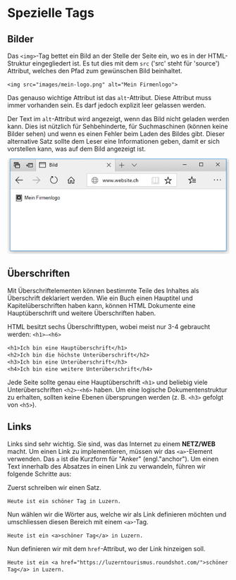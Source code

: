 # Spezielle Tags

## Bilder

Das `<img>`-Tag bettet ein Bild an der Stelle der Seite ein, wo es in der HTML-Struktur eingegliedert ist. Es tut dies mit dem `src` ('src' steht für 'source') Attribut, welches den Pfad zum gewünschen Bild beinhaltet.

```markup
<img src="images/mein-logo.png" alt="Mein Firmenlogo">
```

Das genauso wichtige Attribut ist das `alt`-Attribut. Diese Attribut muss immer vorhanden sein. Es darf jedoch explizit leer gelassen werden.

Der Text im `alt`-Attribut wird angezeigt, wenn das Bild nicht geladen werden kann. Dies ist nützlich für Sehbehinderte, für Suchmaschinen (können keine Bilder sehen) und wenn es einen Fehler beim Laden des Bildes gibt. Dieser alternative Satz sollte dem Leser eine Informationen geben, damit er sich vorstellen kann, was auf dem Bild angezeigt ist.

![Alt Tag eines \<img>](../../.gitbook/assets/img-alt.jpg)

## Überschriften

Mit Überschriftelementen können bestimmte Teile des Inhaltes als Überschrift deklariert werden. Wie ein Buch einen Hauptitel und Kapitelüberschriften haben kann, können HTML Dokumente eine Hauptüberschrift und weitere Überschriften haben.

HTML besitzt sechs Überschrifttypen, wobei meist nur 3-4 gebraucht werden: `<h1>–<h6>`

```markup
<h1>Ich bin eine Hauptüberschrift</h1>
<h2>Ich bin die höchste Unterüberschrift</h2>
<h3>Ich bin eine Unterüberschrift</h3>
<h4>Ich bin eine weitere Unterüberschrift</h4>
```

Jede Seite sollte genau eine Hauptüberschrift `<h1>` und beliebig viele Unterüberschriften `<h2>`-`<h6>` haben. Um eine logische Dokumentenstruktur zu erhalten, sollten keine Ebenen übersprungen werden (z. B. `<h3>` gefolgt von `<h5>`).

## Links

Links sind sehr wichtig. Sie sind, was das Internet zu einem **NETZ/WEB** macht. Um einen Link zu implementieren, müssen wir das `<a>`-Element verwenden. Das `a` ist die Kurzform für "Anker" (engl."anchor"). Um einen Text innerhalb des Absatzes in einen Link zu verwandeln, führen wir folgende Schritte aus:

Zuerst schreiben wir einen Satz.

```markup
Heute ist ein schöner Tag in Luzern.
```

Nun wählen wir die Wörter aus, welche wir als Link definieren möchten und umschliessen diesen Bereich mit einem `<a>`-Tag.

```markup
Heute ist ein <a>schöner Tag</a> in Luzern.
```

Nun definieren wir mit dem `href`-Attribut, wo der Link hinzeigen soll.

```markup
Heute ist ein <a href="https://luzerntourismus.roundshot.com/">schöner Tag</a> in Luzern.
```

